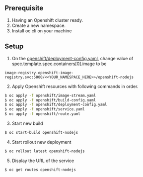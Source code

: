 ## Prerequisite

1. Having an Openshift cluster ready.
2. Create a new namespace.
3. Install oc cli on your machine

## Setup

1. On the [openshift/deployment-config.yaml](https://github.com/mapfap/openshift-nodejs/blob/master/openshift/deployment-config.yaml), change value of spec.template.spec.containers[0].image to be
```
image-registry.openshift-image-registry.svc:5000/<<YOUR_NAMESPACE_HERE>>/openshift-nodejs
````

2. Apply Openshift resources with following commands in order.
```bash
$ oc apply -f openshift/image-stream.yaml
$ oc apply -f openshift/build-config.yaml
$ oc apply -f openshift/deployment-config.yaml
$ oc apply -f openshift/service.yaml
$ oc apply -f openshift/route.yaml
```

3. Start new build
```bash
$ oc start-build openshift-nodejs
```

4. Start rollout new deployment
```bash
$ oc rollout latest openshift-nodejs
```

5. Display the URL of the service
```bash
$ oc get routes openshift-nodejs
```

